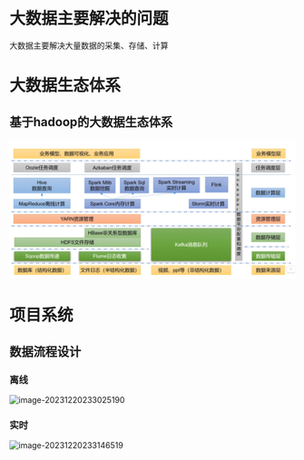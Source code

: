 # 大数据主要解决的问题

大数据主要解决大量数据的采集、存储、计算

# 大数据生态体系

## 基于hadoop的大数据生态体系

![image-20231210174005966](images/大数据/image-20231210174005966.png)

# 项目系统

## 数据流程设计

### 离线

![image-20231220233025190](C:\Users\29339\AppData\Roaming\Typora\typora-user-images\image-20231220233025190.png)

### 实时

![image-20231220233146519](C:\Users\29339\AppData\Roaming\Typora\typora-user-images\image-20231220233146519.png)










